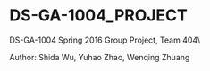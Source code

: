# DS-GA-1004_PROJECT

DS-GA-1004 Spring 2016 Group Project, Team 404\

Author: Shida Wu, Yuhao Zhao, Wenqing Zhuang
